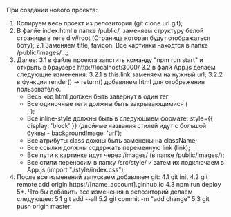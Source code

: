 При создании нового проекта:
  1. Копируем весь проект из репозитория (git clone url.git);
  2. В фалйе index.html в папке /public/, заменяем структуру белой страницы в теге div#root (Страница которая будут отображаться боту);
     2.1 Заменяем title, favicon. Все картинки находтся в папке /public/images/...;
  3. Далее:
     3.1 в файле проекта запстить команду "npm run start" и открыть в браузере http://localhost:3000/
     3.2 в фалй App.js делаем следующие изменения:
      3.2.1 в this.link заменяем на нужный url;
      3.2.2 в функции render() -> return() добавляем html для отображения пользователю.
        - Весь код html должен быть завернут в один тег
        - Все одиночные теги должны быть закрывающимися (<br />, <img />);
        - Все inline-style должны быть в следующием формате: style={{ display: 'block' }} (двойные названия стилей идут с большой буквы - backgroundImage: 'url');
        - Все атрибуты class дожны быть заменены на className;
        - Все ссылки должны содержать переменную link (<a jref={link}>link</a>);
        - Все пути к картинке идут через /images/ (в папке /public/images/);
        - Все стили переносим в папку /src/style/ и затем их подключаем в App.js (import "./style/index.css");
  4. После все изменений запускаем добавляем git:
     4.1 git init
     4.2 git remote add origin https://[name_account].ginhub.io
     4.3 npm run deploy
  5*. Что бы добавить все изменения в репозиторий делаем следующее:
     5.1 git add --all
     5.2 git commit -m "add change"
     5.3 git push origin master